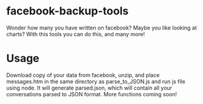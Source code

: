 # facebook-backup-tools
Wonder how many you have written on facebook? Maybe you like looking at charts? With this tools you can do this, and many more!

# Usage
Download copy of your data from facebook, unzip, and place messages.htm in the same directory as parse_to_JSON.js and run js file using node. It will generate parsed.json, which will contain all your conversations parsed to JSON format. More functions coming soon!
